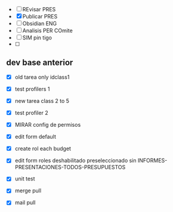 
- [ ] REvisar PRES
- [x] Publicar PRES
- [ ] Obsidian ENG
- [ ] Analisis PER COmite
- [ ] SIM pin tigo
- [ ] 



## dev base anterior
- [x] old tarea only idclass1
- [x] test profilers 1
- [x] new tarea class 2 to 5
- [x] test profiler 2
- [x] MIRAR config de permisos
- [x] edit form default
- [x] create rol each budget
- [x] edit form roles deshabilitado preseleccionado sin INFORMES-PRESENTACIONES-TODOS-PRESUPUESTOS
- [x] unit test
- [x] merge pull
- [x] mail pull


